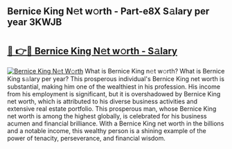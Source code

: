 ## Bernice King N𝚎t w𝚘rth - Part-e8X S𝚊lary per year 3KWJB

# <h2><a href="http://gc48hx.nevu.top/?p=Bernice+King">🔗 👉🔴 Bernice King N𝚎t w𝚘rth - S𝚊lary</a></h2>

[![Bernice King N𝚎t W𝚘rth](https://i.imgur.com/Oavwk0R.jpeg)](http://gc48hx.nevu.top/?p=Bernice+King)
What is Bernice King n𝚎t w𝚘rth? What is Bernice King s𝚊lary per year?
This prosperous individual's Bernice King net worth is substantial, making him one of the wealthiest in his profession. His income from his employment is significant, but it is overshadowed by Bernice King net worth, which is attributed to his diverse business activities and extensive real estate portfolio. This prosperous man, whose Bernice King net worth is among the highest globally, is celebrated for his business acumen and financial brilliance. With a Bernice King net worth in the billions and a notable income, this wealthy person is a shining example of the power of tenacity, perseverance, and financial wisdom.
